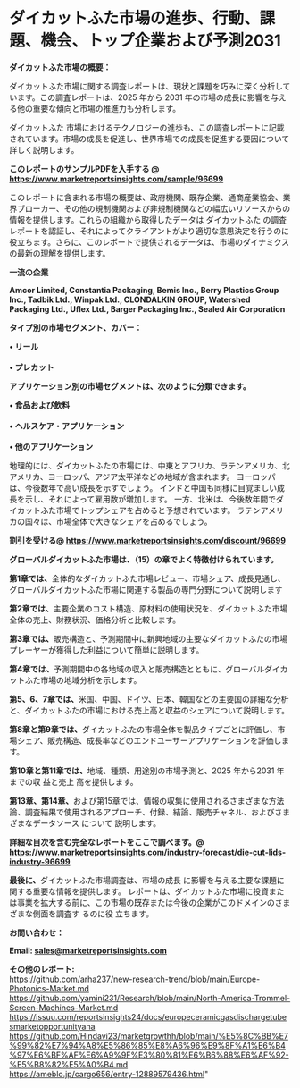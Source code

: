 # ダイカットふた市場の進歩、行動、課題、機会、トップ企業および予測2031

<strong><b>ダイカットふた市場の概要：</b></strong>

ダイカットふた市場に関する調査レポートは、現状と課題を巧みに深く分析しています。この調査レポートは、2025 年から 2031 年の市場の成長に影響を与える他の重要な傾向と市場の推進力も分析します。

ダイカットふた 市場におけるテクノロジーの進歩も、この調査レポートに記載されています。市場の成長を促進し、世界市場での成長を促進する要因について詳しく説明します。

<strong>このレポートのサンプルPDFを入手する @ <a href=https://www.marketreportsinsights.com/sample/96699>https://www.marketreportsinsights.com/sample/96699</a></strong>

このレポートに含まれる市場の概要は、政府機関、既存企業、通商産業協会、業界ブローカー、その他の規制機関および非規制機関などの幅広いリソースからの情報を提供します。これらの組織から取得したデータは ダイカットふた の調査レポートを認証し、それによってクライアントがより適切な意思決定を行うのに役立ちます。さらに、このレポートで提供されるデータは、市場のダイナミクスの最新の理解を提供します。

<strong>一流の企業</strong>

<strong><b>Amcor Limited, Constantia Packaging, Bemis Inc., Berry Plastics Group Inc., Tadbik Ltd., Winpak Ltd., CLONDALKIN GROUP, Watershed Packaging Ltd., Uflex Ltd., Barger Packaging Inc., Sealed Air Corporation</b></strong>

<strong><b>タイプ別の市場セグメント、カバー：</b></strong>

<strong>• リール<br><br>• プレカット</strong>

<strong><b>アプリケーション別の市場セグメントは、次のように分類できます。</b></strong>

<strong>• 食品および飲料<br><br>• ヘルスケア・アプリケーション<br><br>• 他のアプリケーション</strong>

 地理的には、ダイカットふたの市場には、中東とアフリカ、ラテンアメリカ、北アメリカ、ヨーロッパ、アジア太平洋などの地域が含まれます。 ヨーロッパは、今後数年で高い成長を示すでしょう。 インドと中国も同様に目覚ましい成長を示し、それによって雇用数が増加します。 一方、北米は、今後数年間でダイカットふた市場でトップシェアを占めると予想されています。 ラテンアメリカの国々は、市場全体で大きなシェアを占めるでしょう。

<strong>割引を受ける@ <a href=https://www.marketreportsinsights.com/discount/96699>https://www.marketreportsinsights.com/discount/96699</a></strong>

<strong><b>グローバルダイカットふた市場は、（15）の章でよく特徴付けられています。</b></strong>

<strong><b>第</b></strong><strong><b>1章では、</b></strong>全体的なダイカットふた市場レビュー、市場シェア、成長見通し、グローバルダイカットふた市場に関連する製品の専門分野について説明します

<strong><b>第2章では、</b></strong>主要企業のコスト構造、原材料の使用状況を、ダイカットふた市場全体の売上、財務状況、価格分析と比較します。

<strong><b>第3章では、</b></strong>販売構造と、予測期間中に新興地域の主要なダイカットふたの市場プレーヤーが獲得した利益について簡単に説明します。

<strong><b>第4章では、</b></strong>予測期間中の各地域の収入と販売構造とともに、グローバルダイカットふた市場の地域分析を示します。

<strong><b>第5、6、7章では、</b></strong>米国、中国、ドイツ、日本、韓国などの主要国の詳細な分析と、ダイカットふたの市場における売上高と収益のシェアについて説明します。

<strong><b>第8章と第9章では、</b></strong>ダイカットふたの市場全体を製品タイプごとに評価し、市場シェア、販売構造、成長率などのエンドユーザーアプリケーションを評価します。

<strong><b>第10章と第11章では、</b></strong>地域、種類、用途別の市場予測と、2025 年から2031 年までの収 益と売上 高を提供します。

<strong><b>第13章、第14章、</b></strong>および第15章では、情報の収集に使用されるさまざまな方法論、調査結果で使用されるアプローチ、付録、結論、販売チャネル、およびさまざまなデータソース について 説明します。

<strong>詳細な目次を含む完全なレポートをここで調べます。@ <a href=https://www.marketreportsinsights.com/industry-forecast/die-cut-lids-industry-96699>https://www.marketreportsinsights.com/industry-forecast/die-cut-lids-industry-96699</a></strong>

<strong><b>最後に、</b></strong>ダイカットふた市場調査は、市場の成長 に影響を</a>与える主要な課題に関する重要な情報を提供します。 レポートは、ダイカットふた市場に投資または事業を拡大する前に、この市場の既存または今後の企業がこのドメインのさまざまな側面を調査す るのに役 立ちます。

<strong><b>お問い合わせ：</b></strong>

<strong>Email: </strong><a href=mailto:sales@marketreportsinsights.com><strong>sales@marketreportsinsights.com</strong></a>

<strong>その他のレポート:</strong>
<br>
<a href=https://github.com/arha237/new-research-trend/blob/main/Europe-Photonics-Market.md>https://github.com/arha237/new-research-trend/blob/main/Europe-Photonics-Market.md</a>
<br>
<a href=https://github.com/yamini231/Research/blob/main/North-America-Trommel-Screen-Machines-Market.md>https://github.com/yamini231/Research/blob/main/North-America-Trommel-Screen-Machines-Market.md</a>
<br>
<a href=https://issuu.com/reportsinsights24/docs/europeceramicgasdischargetubesmarketopportunityana>https://issuu.com/reportsinsights24/docs/europeceramicgasdischargetubesmarketopportunityana</a>
<br>
<a href=https://github.com/Hindavi23/marketgrowthh/blob/main/%E5%8C%BB%E7%99%82%E7%94%A8%E5%86%85%E8%A6%96%E9%8F%A1%E6%B4%97%E6%BF%AF%E6%A9%9F%E3%80%81%E6%B6%88%E6%AF%92-%E5%B8%82%E5%A0%B4.md>https://github.com/Hindavi23/marketgrowthh/blob/main/%E5%8C%BB%E7%99%82%E7%94%A8%E5%86%85%E8%A6%96%E9%8F%A1%E6%B4%97%E6%BF%AF%E6%A9%9F%E3%80%81%E6%B6%88%E6%AF%92-%E5%B8%82%E5%A0%B4.md</a>
<br>
<a href=https://ameblo.jp/cargo656/entry-12889579436.html>https://ameblo.jp/cargo656/entry-12889579436.html</a>"
